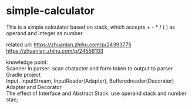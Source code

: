 # simple-calculator
This is a simple calculator based on stack, which accepts + - * / ( ) as operand and integer as number    
  
related url: https://zhuanlan.zhihu.com/p/24393775  https://zhuanlan.zhihu.com/p/24556103    
  
knowledge point:  
Scanner in parser: scan chatacter and form token to output to parser  
Gradle project  
Input, InputStream, InputReader(Adapter), Bufferedreader(Decorator)  
Adapter and Decorator  
The effect of Interface and Abstract
Stack: use operand stack and number stac;
